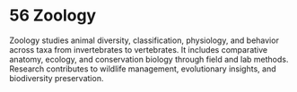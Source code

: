 # 56 **Zoology**  
Zoology studies animal diversity, classification, physiology, and behavior across taxa from invertebrates to vertebrates. It includes comparative anatomy, ecology, and conservation biology through field and lab methods. Research contributes to wildlife management, evolutionary insights, and biodiversity preservation.